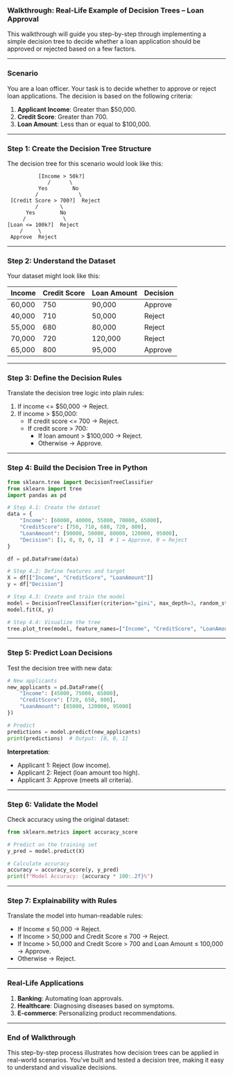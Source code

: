 ### Walkthrough: Real-Life Example of Decision Trees – Loan Approval

This walkthrough will guide you step-by-step through implementing a simple decision tree to decide whether a loan application should be approved or rejected based on a few factors.

---

### **Scenario**

You are a loan officer. Your task is to decide whether to approve or reject loan applications. The decision is based on the following criteria:

1. **Applicant Income**: Greater than $50,000.  
2. **Credit Score**: Greater than 700.  
3. **Loan Amount**: Less than or equal to $100,000.

---

### **Step 1: Create the Decision Tree Structure**

The decision tree for this scenario would look like this:

```
          [Income > 50k?]
             /      \
          Yes        No
         /             \
 [Credit Score > 700?]  Reject
         /       \
      Yes        No
     /            \
[Loan <= 100k?]  Reject
    /     \
 Approve  Reject
```

---

### **Step 2: Understand the Dataset**

Your dataset might look like this:

| Income  | Credit Score | Loan Amount | Decision  |
|---------|--------------|-------------|-----------|
| 60,000  | 750          | 90,000      | Approve   |
| 40,000  | 710          | 50,000      | Reject    |
| 55,000  | 680          | 80,000      | Reject    |
| 70,000  | 720          | 120,000     | Reject    |
| 65,000  | 800          | 95,000      | Approve   |

---

### **Step 3: Define the Decision Rules**

Translate the decision tree logic into plain rules:

1. If income <= $50,000 → Reject.  
2. If income > $50,000:  
   - If credit score <= 700 → Reject.  
   - If credit score > 700:  
     - If loan amount > $100,000 → Reject.  
     - Otherwise → Approve.

---

### **Step 4: Build the Decision Tree in Python**

```python
from sklearn.tree import DecisionTreeClassifier
from sklearn import tree
import pandas as pd

# Step 4.1: Create the dataset
data = {
    "Income": [60000, 40000, 55000, 70000, 65000],
    "CreditScore": [750, 710, 680, 720, 800],
    "LoanAmount": [90000, 50000, 80000, 120000, 95000],
    "Decision": [1, 0, 0, 0, 1]  # 1 = Approve, 0 = Reject
}

df = pd.DataFrame(data)

# Step 4.2: Define features and target
X = df[["Income", "CreditScore", "LoanAmount"]]
y = df["Decision"]

# Step 4.3: Create and train the model
model = DecisionTreeClassifier(criterion="gini", max_depth=3, random_state=42)
model.fit(X, y)

# Step 4.4: Visualize the tree
tree.plot_tree(model, feature_names=["Income", "CreditScore", "LoanAmount"], class_names=["Reject", "Approve"], filled=True)
```

---

### **Step 5: Predict Loan Decisions**

Test the decision tree with new data:

```python
# New applicants
new_applicants = pd.DataFrame({
    "Income": [45000, 75000, 65000],
    "CreditScore": [720, 650, 800],
    "LoanAmount": [85000, 120000, 95000]
})

# Predict
predictions = model.predict(new_applicants)
print(predictions)  # Output: [0, 0, 1]
```

**Interpretation**:  
- Applicant 1: Reject (low income).  
- Applicant 2: Reject (loan amount too high).  
- Applicant 3: Approve (meets all criteria).

---

### **Step 6: Validate the Model**

Check accuracy using the original dataset:

```python
from sklearn.metrics import accuracy_score

# Predict on the training set
y_pred = model.predict(X)

# Calculate accuracy
accuracy = accuracy_score(y, y_pred)
print(f"Model Accuracy: {accuracy * 100:.2f}%")
```

---

### **Step 7: Explainability with Rules**

Translate the model into human-readable rules:

- If Income ≤ 50,000 → Reject.  
- If Income > 50,000 and Credit Score ≤ 700 → Reject.  
- If Income > 50,000 and Credit Score > 700 and Loan Amount ≤ 100,000 → Approve.  
- Otherwise → Reject.

---

### **Real-Life Applications**

1. **Banking**: Automating loan approvals.  
2. **Healthcare**: Diagnosing diseases based on symptoms.  
3. **E-commerce**: Personalizing product recommendations.

---

### **End of Walkthrough**

This step-by-step process illustrates how decision trees can be applied in real-world scenarios. You’ve built and tested a decision tree, making it easy to understand and visualize decisions.